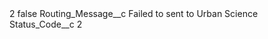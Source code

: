 <?xml version="1.0" encoding="UTF-8"?>
<CustomMetadata xmlns="http://soap.sforce.com/2006/04/metadata" xmlns:xsi="http://www.w3.org/2001/XMLSchema-instance" xmlns:xsd="http://www.w3.org/2001/XMLSchema">
    <label>2</label>
    <protected>false</protected>
    <values>
        <field>Routing_Message__c</field>
        <value xsi:type="xsd:string">Failed to sent to Urban Science</value>
    </values>
    <values>
        <field>Status_Code__c</field>
        <value xsi:type="xsd:string">2</value>
    </values>
</CustomMetadata>
